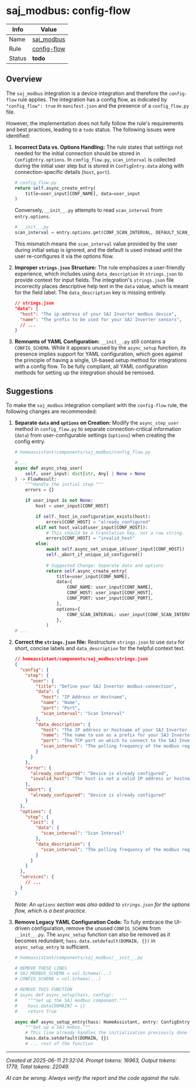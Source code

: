 # saj_modbus: config-flow

| Info   | Value                                                                    |
|--------|--------------------------------------------------------------------------|
| Name   | [saj_modbus](https://www.home-assistant.io/integrations/saj_modbus/) |
| Rule   | [config-flow](https://developers.home-assistant.io/docs/core/integration-quality-scale/rules/config-flow)                                                     |
| Status | **todo**                                                                 |

## Overview

The `saj_modbus` integration is a device integration and therefore the `config-flow` rule applies. The integration has a config flow, as indicated by `"config_flow": true` in `manifest.json` and the presence of a `config_flow.py` file.

However, the implementation does not fully follow the rule's requirements and best practices, leading to a `todo` status. The following issues were identified:

1.  **Incorrect Data vs. Options Handling:** The rule states that settings not needed for the initial connection should be stored in `ConfigEntry.options`. In `config_flow.py`, `scan_interval` is collected during the initial user step but is stored in `ConfigEntry.data` along with connection-specific details (`host`, `port`).
    ```python
    # config_flow.py
    return self.async_create_entry(
        title=user_input[CONF_NAME], data=user_input
    )
    ```
    Conversely, `__init__.py` attempts to read `scan_interval` from `entry.options`.
    ```python
    # __init__.py
    scan_interval = entry.options.get(CONF_SCAN_INTERVAL, DEFAULT_SCAN_INTERVAL)
    ```
    This mismatch means the `scan_interval` value provided by the user during initial setup is ignored, and the default is used instead until the user re-configures it via the options flow.

2.  **Improper `strings.json` Structure:** The rule emphasizes a user-friendly experience, which includes using `data_description` in `strings.json` to provide context for input fields. The integration's `strings.json` file incorrectly places descriptive help text in the `data` value, which is meant for the field label. The `data_description` key is missing entirely.
    ```json
    // strings.json
    "data": {
      "host": "The ip-address of your SAJ Inverter modbus device",
      "name": "The prefix to be used for your SAJ Inverter sensors",
      // ...
    }
    ```

3.  **Remnants of YAML Configuration:** `__init__.py` still contains a `CONFIG_SCHEMA`. While it appears unused by the `async_setup` function, its presence implies support for YAML configuration, which goes against the principle of having a single, UI-based setup method for integrations with a config flow. To be fully compliant, all YAML configuration methods for setting up the integration should be removed.

## Suggestions

To make the `saj_modbus` integration compliant with the `config-flow` rule, the following changes are recommended:

1.  **Separate `data` and `options` on Creation:**
    Modify the `async_step_user` method in `config_flow.py` to separate connection-critical information (`data`) from user-configurable settings (`options`) when creating the config entry.

    ```python
    # homeassistant/components/saj_modbus/config_flow.py

    # ...
    async def async_step_user(
        self, user_input: dict[str, Any] | None = None
    ) -> FlowResult:
        """Handle the initial step."""
        errors = {}

        if user_input is not None:
            host = user_input[CONF_HOST]

            if self._host_in_configuration_exists(host):
                errors[CONF_HOST] = "already_configured"
            elif not host_valid(user_input[CONF_HOST]):
                # This should be a translation key, not a raw string.
                errors[CONF_HOST] = "invalid_host" 
            else:
                await self.async_set_unique_id(user_input[CONF_HOST])
                self._abort_if_unique_id_configured()
                
                # Suggested Change: Separate data and options
                return self.async_create_entry(
                    title=user_input[CONF_NAME],
                    data={
                        CONF_NAME: user_input[CONF_NAME],
                        CONF_HOST: user_input[CONF_HOST],
                        CONF_PORT: user_input[CONF_PORT],
                    },
                    options={
                        CONF_SCAN_INTERVAL: user_input[CONF_SCAN_INTERVAL],
                    },
                )
    # ...
    ```

2.  **Correct the `strings.json` file:**
    Restructure `strings.json` to use `data` for short, concise labels and `data_description` for the helpful context text.

    ```json
    // homeassistant/components/saj_modbus/strings.json
    {
      "config": {
        "step": {
          "user": {
            "title": "Define your SAJ Inverter modbus-connection",
            "data": {
              "host": "IP Address or Hostname",
              "name": "Name",
              "port": "Port",
              "scan_interval": "Scan Interval"
            },
            "data_description": {
              "host": "The IP address or hostname of your SAJ Inverter modbus device.",
              "name": "The name to use as a prefix for your SAJ Inverter sensors.",
              "port": "The TCP port on which to connect to the SAJ Inverter.",
              "scan_interval": "The polling frequency of the modbus registers in seconds."
            }
          }
        },
        "error": {
          "already_configured": "Device is already configured",
          "invalid_host": "The host is not a valid IP address or hostname."
        },
        "abort": {
          "already_configured": "Device is already configured"
        }
      },
      "options": {
        "step": {
          "init": {
            "data": {
              "scan_interval": "Scan Interval"
            },
            "data_description": {
              "scan_interval": "The polling frequency of the modbus registers in seconds."
            }
          }
        }
      },
      "services": {
        // ...
      }
    }
    ```
    *Note: An `options` section was also added to `strings.json` for the options flow, which is a best practice.*

3.  **Remove Legacy YAML Configuration Code:**
    To fully embrace the UI-driven configuration, remove the unused `CONFIG_SCHEMA` from `__init__.py`. The `async_setup` function can also be removed as it becomes redundant; `hass.data.setdefault(DOMAIN, {})` in `async_setup_entry` is sufficient.

    ```python
    # homeassistant/components/saj_modbus/__init__.py

    # REMOVE THESE LINES
    # SAJ_MODBUS_SCHEMA = vol.Schema(...)
    # CONFIG_SCHEMA = vol.Schema(...)

    # REMOVE THIS FUNCTION
    # async def async_setup(hass, config):
    #    """Set up the SAJ modbus component."""
    #    hass.data[DOMAIN] = {}
    #    return True

    async def async_setup_entry(hass: HomeAssistant, entry: ConfigEntry):
        """Set up a SAJ mobus."""
        # This line already handles the initialization previously done by async_setup
        hass.data.setdefault(DOMAIN, {})
        # ... rest of the function
    ```

---

_Created at 2025-06-11 21:32:04. Prompt tokens: 16963, Output tokens: 1779, Total tokens: 22049._

_AI can be wrong. Always verify the report and the code against the rule._
